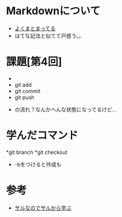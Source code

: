 # Markdownについて
* [よくまとまってる](http://kojika17.com/2013/01/starting-markdown.html)
* はてな記法と似てて戸惑う。。

# 課題[第4回]
*
* git add
* git commit
* git push
 - の流れ？なんかへんな状態になってるけど…

# 学んだコマンド
*git branch
*git checkout
 - -bをつけると作成も

# 参考
* [サルなのでサルから学ぶ](http://www.backlog.jp/git-guide/stepup/stepup2_3.html)